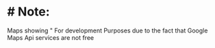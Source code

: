 # # Note: 
Maps showing " For development Purposes due to the fact that Google Maps Api services are not free
